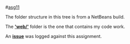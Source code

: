 #[asg11](http://itse2317-accjavabridges.rhcloud.com/asg11/)

The folder structure in this tree is from a NetBeans build. 

The **['web/'](web/)** folder is the one that contains my code work. 

An **[issue](https://github.com/stcybrdgs/ITSE-2321-JSP/issues/1)** was logged against this assignment.
